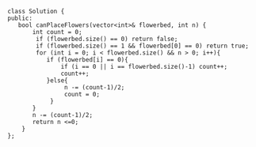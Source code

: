     class Solution {
    public:
       bool canPlaceFlowers(vector<int>& flowerbed, int n) {
           int count = 0;
            if (flowerbed.size() == 0) return false;
            if (flowerbed.size() == 1 && flowerbed[0] == 0) return true;
            for (int i = 0; i < flowerbed.size() && n > 0; i++){
               if (flowerbed[i] == 0){
                   if (i == 0 || i == flowerbed.size()-1) count++;
                   count++;
               }else{
                    n -= (count-1)/2;
                    count = 0;
                }
           }
           n -= (count-1)/2;
           return n <=0;
        }
    };
